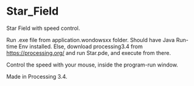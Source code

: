 # Star_Field
Star Field with speed control.

Run .exe file from application.wondowsxx folder. 
Should have Java Run-time Env installed. 
Else, download processing3.4 from https://processing.org/ and run Star.pde, and execute from there. 

Control the speed with your mouse, inside the program-run window.

Made in Processing 3.4.
